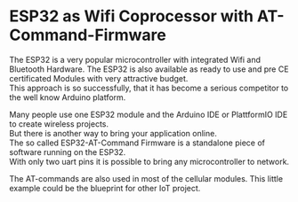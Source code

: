 # ESP32 as Wifi Coprocessor with AT-Command-Firmware
The ESP32 is a very popular microcontroller with integrated Wifi and Bluetooth Hardware.
The ESP32 is also available as ready to use and pre CE certificated Modules with very attractive budget.  
This approach is so successfully, that it has become a serious competitor to the well know Arduino platform.  

Many people use one ESP32 module and the Arduino IDE or PlattformIO IDE to create wireless projects.  
But there is another way to bring your application online.  
The so called ESP32-AT-Command Firmware is a standalone piece of software running on the ESP32.  
With only two uart pins it is possible to bring any microcontroller to network.  

The AT-commands are also used in most of the cellular modules. This little example could be the blueprint for other IoT project.  